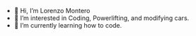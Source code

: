- 👋 Hi, I’m Lorenzo Montero
- 👀 I’m interested in Coding, Powerlifting, and modifying cars.
- 🌱 I’m currently learning how to code.

<!---
LoreMontero/LoreMontero is a ✨ special ✨ repository because its `README.md` (this file) appears on your GitHub profile.
You can click the Preview link to take a look at your changes.
--->
